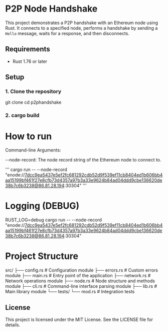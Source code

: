 # P2P Node Handshake

This project demonstrates a P2P handshake with an Ethereum node using Rust. It connects to a specified node, performs a handshake by sending a `Hello` message, waits for a response, and then disconnects.

## Requirements
- Rust 1.76 or later

## Setup

### 1. Clone the repository
git clone <repository-url>
cd p2phandshake
### 2. cargo build

# How to run
Command-line Arguments:

--node-record: The node record string of the Ethereum node to connect to.

''' cargo run -- --node-record "enode://7dcc9ea5437e5ef2fc681292cdb52d9f539ef11cb8404ed1b606bb4aa15199bf461f27e8cfb73d4357a97b3a33e9624b84ad04ddd9cbe136620de38b7c6b3238@86.81.28.194:30304" '''

# Logging (DEBUG)

RUST_LOG=debug cargo run -- --node-record "enode://7dcc9ea5437e5ef2fc681292cdb52d9f539ef11cb8404ed1b606bb4aa15199bf461f27e8cfb73d4357a97b3a33e9624b84ad04ddd9cbe136620de38b7c6b3238@86.81.28.194:30304"

# Project Structure
src/
├── config.rs      # Configuration module
├── errors.rs      # Custom errors module
├── main.rs        # Entry point of the application
├── network.rs     # Network operations module
├── node.rs        # Node structure and methods module
├── cli.rs         # Command-line interface parsing module
├── lib.rs         # Main library module
└── tests/
    └── mod.rs     # Integration tests

## License
This project is licensed under the MIT License. See the LICENSE file for details.

